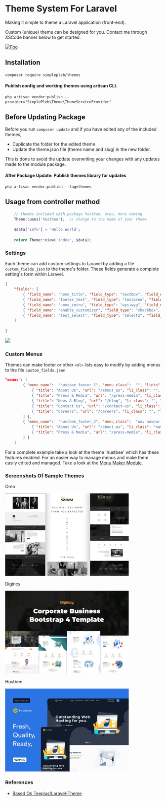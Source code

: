 # Theme System For Laravel

Making it simple to theme a Laravel application (front-end). 

Custom (unique) theme can be designed for you. Contact me through XSCode banner below to get started. 

[![Foo](https://xscode.com/assets/promo-banner.svg)](https://xscode.com/simplepleb/themes)

## Installation
``` composer require simplepleb/themes ```

#### Publish config and working themes using artisan CLI.

~~~
php artisan vendor:publish --provider="SimplePleb\Theme\ThemeServiceProvider"
~~~

## Before Updating Package 
Before you run ``` composer update ``` and if you have edited any of the included themes,
* Duplicate the folder for the edited theme
* Update the theme.json file (theme name and slug) in the new folder.

This is done to avoid the update overwriting your changes with any updates made to the module package.

#### After Package Update: Publish themes library for updates

```
php artisan vendor:publish --tag=themes 
```

## Usage from controller method

~~~php
	// themes included with package hustbee, oreo, more coming
    Theme::uses('hustbee');  // change to the name of your theme
            
    $data['info'] = 'Hello World'; 
    
    return Theme::view('index', $data);

~~~

### Settings

Each theme can add custom settings to Laravel by adding a file ```custom_fields.json``` to the theme's folder. 
These fields generate a complete setting's form within Laravel.

```json
{
    "fields": [
        { "field_name": "home_title", "field_type": "textbox", "field_options": "", "field_help": "", "field_value": "Welcome Home"},
        { "field_name": "footer_text", "field_type": "textarea", "field_options": "", "field_help": "Placed on the bottom of every page", "field_value": "Thanks for visiting"},
        { "field_name": "home_intro", "field_type": "wysiwyg", "field_options": "", "field_help": "", "field_value": "<h1>Thanks for visiting</h1>"},
        { "field_name": "enable_customizer", "field_type": "checkbox", "field_options": "", "field_help": "Show style customizer", "field_value": "Thanks for visiting"},
        { "field_name": "test_select", "field_type": "select2", "field_options": "White,Yellow,Black", "field_help": "Tests the select", "field_value": "White"}
    ]

}
```

<img src="https://user-images.githubusercontent.com/79759974/116823077-7266b880-ab50-11eb-9cea-1fab1a3fc34d.png" width="400">

### Custom Menus

Themes can make footer or other ```<ul>``` lists easy to modify by adding menus to the file ```custom_fields.json```

```json 
"menus": [
        { "menu_name":  "hustbee_footer_1", "menu_class":  "", "links": [
            { "title": "About Us", "url": "/about_us", "li_class": "", "link_class": "", "parent": 0, "order": 0 },
            { "title": "Press & Media", "url": "/press-media", "li_class": "", "link_class": "", "parent": 0, "order": 0 },
            { "title": "News & Blog", "url": "/blog", "li_class": "", "link_class": "", "parent": 0, "order": 0 } ,
            { "title": "Contact Us", "url": "/contact-us", "li_class": "", "link_class": "", "parent": 0, "order": 0 },
            { "title": "Careers", "url": "/careers", "li_class": "", "link_class": "", "parent": 0, "order": 0 }
        ] },
        { "menu_name":  "hustbee_footer_2", "menu_class":  "nav navbar-nav navbar-nav-centered", "links": [
            { "title": "About Us", "url": "/about_us", "li_class": "nav-item", "link_class": "nav-link", "parent": 0, "order": 0  },
            { "title": "Press & Media", "url": "/press-media", "li_class": "nav-item", "link_class": "nav-link", "parent": 0, "order": 0  }
        ] }
    ]
```

For a complete example take a look at the theme 'hustbee' which has these features enabled. For an 
easier way to manage menus and make them easily edited and managed. Take a look at the [Menu Maker Module](https://github.com/simplepleb/menumaker-module).





### Screenshots Of Sample Themes

Oreo

<img src="https://github.com/simplepleb/themes/raw/main/publishes/themes/oreo/screenshot.jpeg" width="400">

Digincy

<img src="https://github.com/simplepleb/themes/raw/main/publishes/themes/digincy/screenshot.jpeg" width="400">

Hustbee

<img src="https://github.com/simplepleb/themes/raw/main/publishes/themes/hustbee/screenshot.jpeg" width="400">



### References

- [Based On Teeplus/Laravel-Theme](https://github.com/teepluss/laravel-theme)
